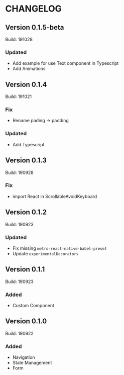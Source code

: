 # CHANGELOG

## Version 0.1.5-beta
Build: 191028

### Updated

- Add example for use Text component in Typescript
- Add Animations


## Version 0.1.4
Build: 191021

### Fix

- Rename pading -> padding

### Updated

- Add Typescript


## Version 0.1.3
Build: 190928 

### Fix

- import React in ScrollableAvoidKeyboard


## Version 0.1.2
Build: 190923 

### Updated

- Fix missing `metro-react-native-babel-preset`
- Update `experimentalDecorators`


## Version 0.1.1
Build: 190923 

### Added

- Custom Component


## Version 0.1.0
Build: 190922 

### Added

- Navigation
- State Management
- Form